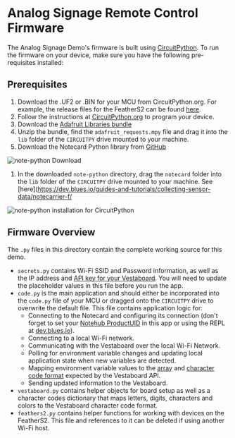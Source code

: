 # Analog Signage Remote Control Firmware

The Analog Signage Demo's firmware is built using [CircuitPython](https://circuiptpython.org). To run the firmware on your device, make sure you have the following pre-requisites installed:

## Prerequisites

1. Download the .UF2 or .BIN for your MCU from CircuitPython.org. For example, the release files for the FeatherS2 can be found [here](https://circuitpython.org/board/unexpectedmaker_feathers2/).
1. Follow the instructions at [CircuitPython.org](https://learn.adafruit.com/welcome-to-circuitpython/installing-circuitpython) to program your device.
1. Download the [Adafruit Libraries bundle](https://circuitpython.org/libraries)
1. Unzip the bundle, find the `adafruit_requests.mpy` file and drag it into the `lib` folder of the `CIRCUITPY` drive mounted to your machine.
1. Download the Notecard Python library from [GitHub](https://github.com/blues/note-python)

  ![note-python Download](https://dev.blues.io/_next/static/media/note-python.c43d4b57.png)

1. In the downloaded `note-python` directory, drag the `notecard` folder into the `lib` folder of the `CIRCUITPY` drive mounted to your machine. See [here](https://dev.blues.io/guides-and-tutorials/collecting-sensor-data/notecarrier-f/

  ![note-python installation for CircuitPython](https://dev.blues.io/_next/static/media/install-note-python.68e5d1f7.png)

## Firmware Overview

The `.py` files in this directory contain the complete working source for this demo.

- `secrets.py` contains Wi-Fi SSID and Password information, as well as the IP address and [API key for your Vestaboard](https://docs.vestaboard.com/local). You will need to update the placeholder values in this file before you run the app.
- `code.py` is the main application and should either be incorporated into the `code.py` file of your MCU or dragged onto the `CIRCUITPY` drive to overwrite the default file. This file contains application logic for:
  - Connecting to the Notecard and configuring its connection (don't forget to set your [Notehub ProductUID](https://dev.blues.io/notehub/notehub-walkthrough/#finding-a-productuid) in this app or using the REPL at [dev.blues.io](https://dev.blues.io)).
  - Connecting to a local Wi-Fi network.
  - Communicating with the Vestaboard over the local Wi-Fi Network.
  - Polling for environment variable changes and updating local application state when new variables are detected.
  - Mapping environment variable values to the [array](https://docs.vestaboard.com/local) and [character code format](https://docs.vestaboard.com/characters) expected by the Vestaboard API.
  - Sending updated information to the Vestaboard.
- `vestaboard.py` contains helper objects for board setup as well as a character codes dictionary that maps letters, digits, characters and colors to the Vestaboard character code format.
- `feathers2.py` contains helper functions for working with devices on the FeatherS2. This file and references to it can be deleted if using another Wi-Fi host.
